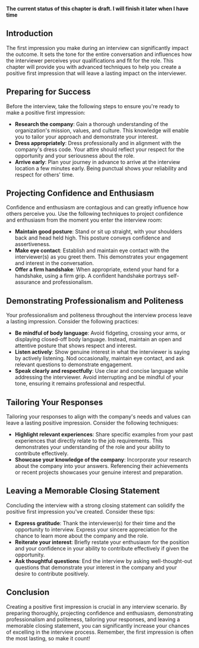 **The current status of this chapter is draft. I will finish it later when I have time**

Introduction
------------

The first impression you make during an interview can significantly impact the outcome. It sets the tone for the entire conversation and influences how the interviewer perceives your qualifications and fit for the role. This chapter will provide you with advanced techniques to help you create a positive first impression that will leave a lasting impact on the interviewer.

Preparing for Success
---------------------

Before the interview, take the following steps to ensure you're ready to make a positive first impression:

* **Research the company**: Gain a thorough understanding of the organization's mission, values, and culture. This knowledge will enable you to tailor your approach and demonstrate your interest.
* **Dress appropriately**: Dress professionally and in alignment with the company's dress code. Your attire should reflect your respect for the opportunity and your seriousness about the role.
* **Arrive early**: Plan your journey in advance to arrive at the interview location a few minutes early. Being punctual shows your reliability and respect for others' time.

Projecting Confidence and Enthusiasm
------------------------------------

Confidence and enthusiasm are contagious and can greatly influence how others perceive you. Use the following techniques to project confidence and enthusiasm from the moment you enter the interview room:

* **Maintain good posture**: Stand or sit up straight, with your shoulders back and head held high. This posture conveys confidence and assertiveness.
* **Make eye contact**: Establish and maintain eye contact with the interviewer(s) as you greet them. This demonstrates your engagement and interest in the conversation.
* **Offer a firm handshake**: When appropriate, extend your hand for a handshake, using a firm grip. A confident handshake portrays self-assurance and professionalism.

Demonstrating Professionalism and Politeness
--------------------------------------------

Your professionalism and politeness throughout the interview process leave a lasting impression. Consider the following practices:

* **Be mindful of body language**: Avoid fidgeting, crossing your arms, or displaying closed-off body language. Instead, maintain an open and attentive posture that shows respect and interest.
* **Listen actively**: Show genuine interest in what the interviewer is saying by actively listening. Nod occasionally, maintain eye contact, and ask relevant questions to demonstrate engagement.
* **Speak clearly and respectfully**: Use clear and concise language while addressing the interviewer. Avoid interrupting and be mindful of your tone, ensuring it remains professional and respectful.

Tailoring Your Responses
------------------------

Tailoring your responses to align with the company's needs and values can leave a lasting positive impression. Consider the following techniques:

* **Highlight relevant experiences**: Share specific examples from your past experiences that directly relate to the job requirements. This demonstrates your understanding of the role and your ability to contribute effectively.
* **Showcase your knowledge of the company**: Incorporate your research about the company into your answers. Referencing their achievements or recent projects showcases your genuine interest and preparation.

Leaving a Memorable Closing Statement
-------------------------------------

Concluding the interview with a strong closing statement can solidify the positive first impression you've created. Consider these tips:

* **Express gratitude**: Thank the interviewer(s) for their time and the opportunity to interview. Express your sincere appreciation for the chance to learn more about the company and the role.
* **Reiterate your interest**: Briefly restate your enthusiasm for the position and your confidence in your ability to contribute effectively if given the opportunity.
* **Ask thoughtful questions**: End the interview by asking well-thought-out questions that demonstrate your interest in the company and your desire to contribute positively.

Conclusion
----------

Creating a positive first impression is crucial in any interview scenario. By preparing thoroughly, projecting confidence and enthusiasm, demonstrating professionalism and politeness, tailoring your responses, and leaving a memorable closing statement, you can significantly increase your chances of excelling in the interview process. Remember, the first impression is often the most lasting, so make it count!
